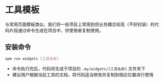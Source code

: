 # 工具模板

与常用页面模板类似，我们将一些项目上常用到但业务耦合较高（不好封装）的代码片段通过命令生成在项目中，供使用者复制使用。

## 安装命令

```sh 
npm run widgets [工具名称]
```
- 命令执行完后，代码将生成于项目的 ``.my/widgets/[工具名称]`` 文件夹下
- 建议用户根据当前工具的文档，将代码适当修改并复制到相应位置进行使用
